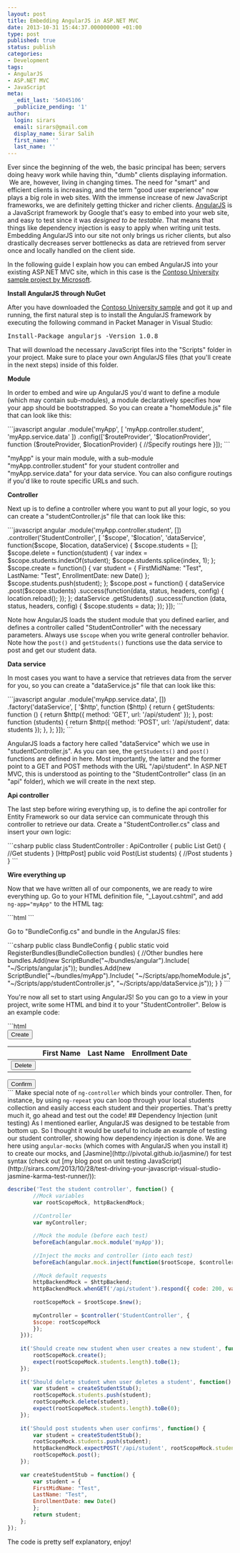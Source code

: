 ```yaml
---
layout: post
title: Embedding AngularJS in ASP.NET MVC
date: 2013-10-31 15:44:37.000000000 +01:00
type: post
published: true
status: publish
categories:
- Development
tags:
- AngularJS
- ASP.NET MVC
- JavaScript
meta:
  _edit_last: '54045106'
  _publicize_pending: '1'
author:
  login: sirars
  email: sirars@gmail.com
  display_name: Sirar Salih
  first_name: ''
  last_name: ''
---
```

<p>Ever since the beginning of the web, the basic principal has been; servers doing heavy work while having thin, "dumb" clients displaying information.  We are, however, living in changing times. The need for "smart" and efficient clients is increasing, and the term "good user experience" now plays a big role in web sites. With the immense increase of new JavaScript frameworks, we are definitely getting thicker and richer clients. <a title="AngularJS" href="http://angularjs.org/">AngularJS</a> is a JavaScript framework by Google that's easy to embed into your web site, and easy to test since it was <em>designed to be testable</em>. That means that things like dependency injection is easy to apply when writing unit tests. Embedding AngularJS into our site not only brings us richer clients, but also drastically decreases server bottlenecks as data are retrieved from server once and locally handled on the client side.</p>
<p>In the following guide I explain how you can embed AngularJS into your existing ASP.NET MVC site, which in this case is the <a title="Contoso University" href="http://code.msdn.microsoft.com/ASPNET-MVC-Application-b01a9fe8?cdn_id=2013-10-07-002">Contoso University sample project by Microsoft</a>.</p>
<p><strong>Install AngularJS through NuGet</strong></p>
<p>After you have downloaded the <a title="Contoso University" href="http://code.msdn.microsoft.com/ASPNET-MVC-Application-b01a9fe8?cdn_id=2013-10-07-002">Contoso University sample</a> and got it up and running, the first natural step is to install the AngularJS framework by executing the following command in Packet Manager in Visual Studio:</p>
<pre>Install-Package angularjs -Version 1.0.8</pre>
<p>That will download the necessary JavaScript files into the "Scripts" folder in your project. Make sure to place your own AngularJS files (that you'll create in the next steps) inside of this folder.</p>
<p><strong>Module</strong></p>
<p>In order to embed and wire up AngularJS you'd want to define a module (which may contain sub-modules), a module declaratively specifies how your app should be bootstrapped. So you can create a "homeModule.js" file that can look like this:</p>
```javascript 
angular
 .module('myApp', [
 'myApp.controller.student',
 'myApp.service.data'
 ])
 .config(['$routeProvider', '$locationProvider', function ($routeProvider, $locationProvider) {
      //Specify routings here
}]);
```
<p>"myApp" is your main module, with a sub-module "myApp.controller.student" for your student controller and "myApp.service.data" for your data service. You can also configure routings if you'd like to route specific URLs and such.</p>
<p><strong>Controller</strong></p>
<p>Next up is to define a controller where you want to put all your logic, so you can create a "studentController.js" file that can look like this:</p>
```javascript 
angular
    .module('myApp.controller.student', [])
    .controller('StudentController', [
        '$scope',
        '$location',
        'dataService',
        function($scope, $location, dataService) {
            $scope.students = [];
            $scope.delete = function(student) {
                var index = $scope.students.indexOf(student);
                $scope.students.splice(index, 1);
            };
           $scope.create = function() {
                var student = { FirstMidName: "Test", LastName: "Test", EnrollmentDate: new Date() };
                $scope.students.push(student);
            };
            $scope.post = function() {
                dataService
                    .post($scope.students)
                    .success(function(data, status, headers, config) {
                       location.reload();
                    });
            };
           dataService
                .getStudents()
                .success(function (data, status, headers, config) {
                    $scope.students = data;
                });
        }]);
```
<p>Note how AngularJS loads the student module that you defined earlier, and defines a controller called "StudentController" with the necessary parameters. Always use <code>$scope</code> when you write general controller behavior. Note how the <code>post()</code> and <code>getStudents()</code> functions use the data service to post and get our student data.</p>
<p><strong>Data service</strong></p>
<p>In most cases you want to have a service that retrieves data from the server for you, so you can create a "dataService.js" file that can look like this:</p>
```javascript
angular
    .module('myApp.service.data', [])
    .factory('dataService', [
        '$http',
        function ($http) {
           return {
                getStudents: function () {
                    return $http({
                       method: 'GET',
                        url: '/api/student'
                   });
               },
                post: function (students) {
                    return $http({
                        method: 'POST',
                        url: '/api/student',
                        data: students
                    });
                },
            };
        }]);
```
<p>AngularJS loads a factory here called "dataService" which we use in "studentController.js". As you can see, the <code>getStudents()</code> and <code>post()</code> functions are defined in here. Most importantly, the latter and the former point to a GET and POST methods with the URL "/api/student". In ASP.NET MVC, this is understood as pointing to the "StudentController" class (in an "api" folder), which we will create in the next step.</p>
<p><strong>Api controller</strong></p>
<p>The last step before wiring everything up, is to define the api controller for Entity Framework so our data service can communicate through this controller to retrieve our data. Create a "StudentController.cs" class and insert your own logic:</p>
```csharp
public class StudentController : ApiController
{
    public List Get()
    {
        //Get students
    }
    [HttpPost]
    public void Post(List students)
    {
        //Post students
    }
}
```
<p><strong>Wire everything up</strong></p>
<p>Now that we have written all of our components, we are ready to wire everything up. Go to your HTML definition file, "_Layout.cshtml", and add <code>ng-app="myApp"</code> to the HTML tag:</p>
```html
<!DOCTYPE html>
<html ng-app="myApp" lang="en">
```
<p>Go to "BundleConfig.cs" and bundle in the AngularJS files:</p>
```csharp
public class BundleConfig
    {
       public static void RegisterBundles(BundleCollection bundles)
        {
            //Other bundles here
            bundles.Add(new ScriptBundle("~/bundles/angular").Include(
                        "~/Scripts/angular.js"));
            bundles.Add(new ScriptBundle("~/bundles/myApp").Include(
                        "~/Scripts/app/homeModule.js",
                        "~/Scripts/app/studentController.js",
                        "~/Scripts/app/dataService.js"));
        }
}
```
<p>You're now all set to start using AngularJS! So you can go to a view in your project, write some HTML and bind it to your "StudentController". Below is an example code:</p>
```html
<div ng-controller="StudentController">
<input type="submit" value="Create" ng-click="create()" />
<div class="row-fluid">
<table class="table table-condensed table-hover">
<thead>
<tr>
<th></th>
<th class="span2">First Name</th>
<th class="span1">Last Name</th>
<th class="span1">Enrollment Date</th>
</tr>
</thead>
<tbody>
<tr ng-repeat="student in students">
<td><input type="submit" value="Delete" ng-click="delete(student)" /></td>
<td></td>
<td></td>
<td></td>
</tr>
</tbody>
</table>
</div>
<input type="submit" value="Confirm" ng-click="post()" />
</div>
```
Make special note of <code>ng-controller</code> which binds your controller. Then, for instance, by using <code>ng-repeat</code> you can loop through your local students collection and easily access each student and their properties. That's pretty much it, go ahead and test out the code!
## Dependency Injection (unit testing)
As I mentioned earlier, AngularJS was designed to be testable from bottom up. So I thought it would be useful to include an example of testing our student controller, showing how dependency injection is done. We are here using <code>angular-mocks</code> (which comes with AngularJS when you install it) to create our mocks, and [Jasmine](http://pivotal.github.io/jasmine/) for test syntax (check out [my blog post on unit testing JavaScript](http://sirars.com/2013/10/28/test-driving-your-javascript-visual-studio-jasmine-karma-test-runner/)):

```javascript
describe('Test the student controller', function() {
        //Mock variables
        var rootScopeMock, httpBackendMock;
        
        //Controller
        var myController;
        
        //Mock the module (before each test)
        beforeEach(angular.mock.module('myApp'));
        
        //Inject the mocks and controller (into each test)
        beforeEach(angular.mock.inject(function($rootScope, $controller, $httpBackend) {
        
        //Mock default requests
        httpBackendMock = $httpBackend;
        httpBackendMock.whenGET('/api/student').respond({ code: 200, value: "OK" });
        
        rootScopeMock = $rootScope.$new();
        
        myController = $controller('StudentController', {
        $scope: rootScopeMock
        });
    }));
    
    it('Should create new student when user creates a new student', function() {
        rootScopeMock.create();
        expect(rootScopeMock.students.length).toBe(1);
    });
    
    it('Should delete student when user deletes a student', function() {
        var student = createStudentStub();
        rootScopeMock.students.push(student);
        rootScopeMock.delete(student);
        expect(rootScopeMock.students.length).toBe(0);
    });
    
    it('Should post students when user confirms', function() {
        var student = createStudentStub();
        rootScopeMock.students.push(student);
        httpBackendMock.expectPOST('/api/student', rootScopeMock.students).respond();
        rootScopeMock.post();
    });
    
    var createStudentStub = function() {
        var student = {
        FirstMidName: "Test",
        LastName: "Test",
        EnrollmentDate: new Date()
        };
        return student;
    };
});
```
The code is pretty self explanatory, enjoy!